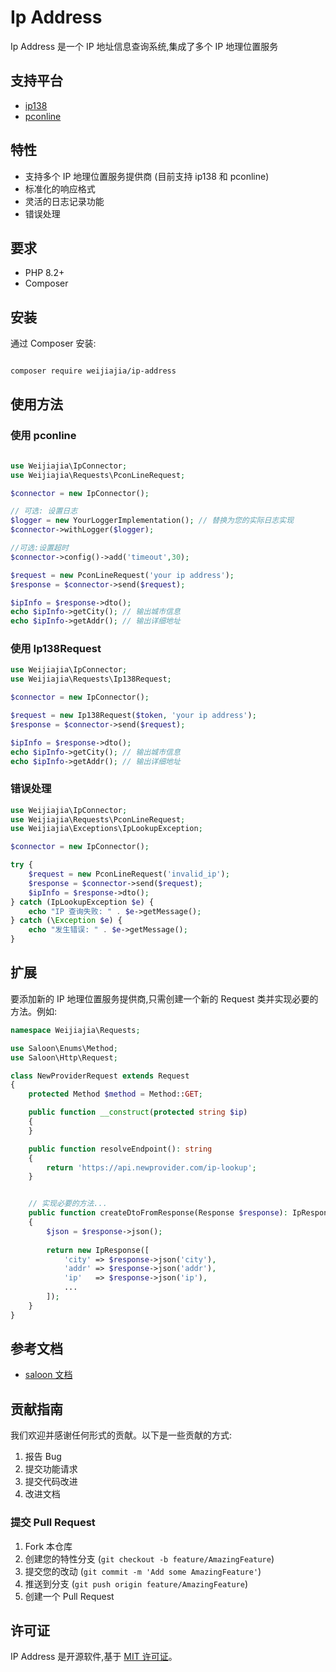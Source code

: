 # Ip Address

Ip Address 是一个 IP 地址信息查询系统,集成了多个 IP 地理位置服务

## 支持平台
- [ip138](http://api.ipshudi.com)
- [pconline](https://whois.pconline.com.cn)

## 特性

- 支持多个 IP 地理位置服务提供商 (目前支持 ip138 和 pconline)
- 标准化的响应格式
- 灵活的日志记录功能
- 错误处理


## 要求

- PHP 8.2+
- Composer

## 安装

通过 Composer 安装:

```bash

composer require weijiajia/ip-address
```

## 使用方法
### 使用 pconline

```php

use Weijiajia\IpConnector;
use Weijiajia\Requests\PconLineRequest;

$connector = new IpConnector();

// 可选: 设置日志
$logger = new YourLoggerImplementation(); // 替换为您的实际日志实现
$connector->withLogger($logger);

//可选:设置超时
$connector->config()->add('timeout',30);

$request = new PconLineRequest('your ip address');
$response = $connector->send($request);

$ipInfo = $response->dto();
echo $ipInfo->getCity(); // 输出城市信息
echo $ipInfo->getAddr(); // 输出详细地址
```

### 使用 Ip138Request

```php
use Weijiajia\IpConnector;
use Weijiajia\Requests\Ip138Request;

$connector = new IpConnector();

$request = new Ip138Request($token, 'your ip address');
$response = $connector->send($request);

$ipInfo = $response->dto();
echo $ipInfo->getCity(); // 输出城市信息
echo $ipInfo->getAddr(); // 输出详细地址
```

### 错误处理

```php
use Weijiajia\IpConnector;
use Weijiajia\Requests\PconLineRequest;
use Weijiajia\Exceptions\IpLookupException;

$connector = new IpConnector();

try {
    $request = new PconLineRequest('invalid_ip');
    $response = $connector->send($request);
    $ipInfo = $response->dto();
} catch (IpLookupException $e) {
    echo "IP 查询失败: " . $e->getMessage();
} catch (\Exception $e) {
    echo "发生错误: " . $e->getMessage();
}
```

## 扩展

要添加新的 IP 地理位置服务提供商,只需创建一个新的 Request 类并实现必要的方法。例如:

```php
namespace Weijiajia\Requests;

use Saloon\Enums\Method;
use Saloon\Http\Request;

class NewProviderRequest extends Request
{
    protected Method $method = Method::GET;

    public function __construct(protected string $ip)
    {
    }

    public function resolveEndpoint(): string
    {
        return 'https://api.newprovider.com/ip-lookup';
    }


    // 实现必要的方法...
    public function createDtoFromResponse(Response $response): IpResponse
    {
        $json = $response->json();
        
        return new IpResponse([
            'city' => $response->json('city'),
            'addr' => $response->json('addr'),
            'ip'   => $response->json('ip'),
            ...
        ]);
    }
}
```

## 参考文档
- [saloon 文档](https://docs.saloon.dev/)

## 贡献指南

我们欢迎并感谢任何形式的贡献。以下是一些贡献的方式:

1. 报告 Bug
2. 提交功能请求
3. 提交代码改进
4. 改进文档

### 提交 Pull Request

1. Fork 本仓库
2. 创建您的特性分支 (`git checkout -b feature/AmazingFeature`)
3. 提交您的改动 (`git commit -m 'Add some AmazingFeature'`)
4. 推送到分支 (`git push origin feature/AmazingFeature`)
5. 创建一个 Pull Request

## 许可证
IP Address 是开源软件,基于 [MIT 许可证](LICENSE.md)。
